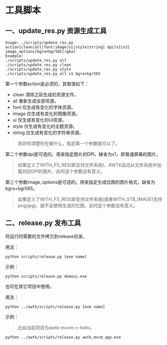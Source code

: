 # 工具脚本

## 一、update\_res.py 资源生成工具

```
Usage: ./scripts/update_res.py action[clean|all|font|image|ui|style|string] dpi[x1|x2] image_options[bgra+bgr565|rgba]
Example:
./scripts/update_res.py all
./scripts/update_res.py clean
./scripts/update_res.py style
./scripts/update_res.py all x1 bgra+bgr565
```

第一个参数action是必须的，其取值如下：

* clean 清除之前生成的资源文件。
* all 重新生成全部资源。
* font 仅生成有变化的字体资源。
* image 仅生成有变化的图像资源。
* ui 仅生成有变化的UI资源。
* style 仅生成有变化的主题资源。
* string 仅生成有变化的字符串资源。

> 除非你清楚你在做什么，指定第一个参数就可以了。

第二个参数dpi是可选的。用来指定图片的DPI，缺省为x1，即普通屏幕的图片。
> 如果定义了WITH\_FS\_RES(即支持文件系统)，AWTK自动从文件系统中加载对应DPI的图片，此时这个参数没有意义。

第三个参数image\_options是可选的。用来指定生成位图的图片格式，缺省为bgra+bgr565。

> 如果定义了WITH\_FS\_RES(即支持文件系统)或者WITH\_STB\_IMAGE(支持png/jpg)，就不会使用生成的位图，此时这个参数没有意义。


## 二、release.py 发布工具

将运行时需要的文件拷贝到release目录。

用法：

```
python scripts/release.py [exe name]
```

示例：

```
python scripts/release.py demoui.exe
```

也可在其它项目中使用。

用法：

```
python ../awtk/scripts/release.py [exe name]
```

示例：

> 比如当前项目为awtk-mvvm-c-hello。

```
python ../awtk/scripts/release.py awtk_mvvm_app.exe
```




